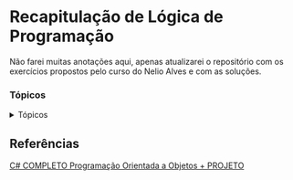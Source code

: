 # Recapitulação de Lógica de Programação

Não farei muitas anotações aqui, apenas atualizarei o repositório com os exercícios propostos pelo curso do Nelio Alves e com as soluções.

### Tópicos

<details>
    <summary>Tópicos</summary>
  
### ✔ [Estrutura Sequencial](https://github.com/lucasbrtz/CSharp-Notebook/tree/main/Recapitula%C3%A7%C3%A3o%20de%20L%C3%B3gica%20de%20Programa%C3%A7%C3%A3o/Estrutura%20Sequencial)
- [Enunciados](https://github.com/lucasbrtz/CSharp-Notebook/blob/main/Recapitula%C3%A7%C3%A3o%20de%20L%C3%B3gica%20de%20Programa%C3%A7%C3%A3o/Estrutura%20Sequencial/readme.md) 
- [Exercício 1](https://github.com/lucasbrtz/CSharp-Notebook/blob/main/Recapitula%C3%A7%C3%A3o%20de%20L%C3%B3gica%20de%20Programa%C3%A7%C3%A3o/Estrutura%20Sequencial/Exerc%C3%ADcio%201/Program.cs)
- [Exercício 2](https://github.com/lucasbrtz/CSharp-Notebook/blob/main/Recapitula%C3%A7%C3%A3o%20de%20L%C3%B3gica%20de%20Programa%C3%A7%C3%A3o/Estrutura%20Sequencial/Exerc%C3%ADcio%202/Program.cs)
- [Exercício 3](https://github.com/lucasbrtz/CSharp-Notebook/blob/main/Recapitula%C3%A7%C3%A3o%20de%20L%C3%B3gica%20de%20Programa%C3%A7%C3%A3o/Estrutura%20Sequencial/Exerc%C3%ADcio%203/Program.cs)
- [Exercício 4](https://github.com/lucasbrtz/CSharp-Notebook/blob/main/Recapitula%C3%A7%C3%A3o%20de%20L%C3%B3gica%20de%20Programa%C3%A7%C3%A3o/Estrutura%20Sequencial/Exerc%C3%ADcio%204/Program.cs)
- [Exercício 5](https://github.com/lucasbrtz/CSharp-Notebook/blob/main/Recapitula%C3%A7%C3%A3o%20de%20L%C3%B3gica%20de%20Programa%C3%A7%C3%A3o/Estrutura%20Sequencial/Exerc%C3%ADcio%205/Program.cs)
- [Exercício 6](https://github.com/lucasbrtz/CSharp-Notebook/blob/main/Recapitula%C3%A7%C3%A3o%20de%20L%C3%B3gica%20de%20Programa%C3%A7%C3%A3o/Estrutura%20Sequencial/Exerc%C3%ADcio%206/Program.cs)

### ✔ [Estrutura Condicional](https://github.com/lucasbrtz/CSharp-Notebook/tree/main/Recapitula%C3%A7%C3%A3o%20de%20L%C3%B3gica%20de%20Programa%C3%A7%C3%A3o/Estrutura%20Condicional)
- [Enunciados](https://github.com/lucasbrtz/CSharp-Notebook/blob/main/Recapitula%C3%A7%C3%A3o%20de%20L%C3%B3gica%20de%20Programa%C3%A7%C3%A3o/Estrutura%20Condicional/readme.md) 
- [Exercício 1](https://github.com/lucasbrtz/CSharp-Notebook/blob/main/Recapitula%C3%A7%C3%A3o%20de%20L%C3%B3gica%20de%20Programa%C3%A7%C3%A3o/Estrutura%20Condicional/Exerc%C3%ADcio%201/Program.cs)
- [Exercício 2](https://github.com/lucasbrtz/CSharp-Notebook/blob/main/Recapitula%C3%A7%C3%A3o%20de%20L%C3%B3gica%20de%20Programa%C3%A7%C3%A3o/Estrutura%20Condicional/Exerc%C3%ADcio%202/Program.cs)
- [Exercício 3](https://github.com/lucasbrtz/CSharp-Notebook/blob/main/Recapitula%C3%A7%C3%A3o%20de%20L%C3%B3gica%20de%20Programa%C3%A7%C3%A3o/Estrutura%20Condicional/Exerc%C3%ADcio%203/Program.cs)
- [Exercício 4](https://github.com/lucasbrtz/CSharp-Notebook/blob/main/Recapitula%C3%A7%C3%A3o%20de%20L%C3%B3gica%20de%20Programa%C3%A7%C3%A3o/Estrutura%20Condicional/Exerc%C3%ADcio%204/Program.cs)
- [Exercício 5](https://github.com/lucasbrtz/CSharp-Notebook/blob/main/Recapitula%C3%A7%C3%A3o%20de%20L%C3%B3gica%20de%20Programa%C3%A7%C3%A3o/Estrutura%20Condicional/Exerc%C3%ADcio%205/Program.cs)
- [Exercício 6](https://github.com/lucasbrtz/CSharp-Notebook/blob/main/Recapitula%C3%A7%C3%A3o%20de%20L%C3%B3gica%20de%20Programa%C3%A7%C3%A3o/Estrutura%20Condicional/Exerc%C3%ADcio%206/Program.cs)
- [Exercício 7](https://github.com/lucasbrtz/CSharp-Notebook/blob/main/Recapitula%C3%A7%C3%A3o%20de%20L%C3%B3gica%20de%20Programa%C3%A7%C3%A3o/Estrutura%20Condicional/Exerc%C3%ADcio%207/Program.cs)
- [Exercício 8](https://github.com/lucasbrtz/CSharp-Notebook/blob/main/Recapitula%C3%A7%C3%A3o%20de%20L%C3%B3gica%20de%20Programa%C3%A7%C3%A3o/Estrutura%20Condicional/Exerc%C3%ADcio%208/Program.cs)

### ✔ [Estrutura While](https://github.com/lucasbrtz/CSharp-Notebook/tree/main/Recapitula%C3%A7%C3%A3o%20de%20L%C3%B3gica%20de%20Programa%C3%A7%C3%A3o/Estrutura%20While)
- [Enunciados](https://github.com/lucasbrtz/CSharp-Notebook/blob/main/Recapitula%C3%A7%C3%A3o%20de%20L%C3%B3gica%20de%20Programa%C3%A7%C3%A3o/Estrutura%20While/readme.md) 
- [Exercício 1]
- [Exercício 2]
- [Exercício 3]

### ✔ [Estrutura For](https://github.com/lucasbrtz/CSharp-Notebook/tree/main/Recapitula%C3%A7%C3%A3o%20de%20L%C3%B3gica%20de%20Programa%C3%A7%C3%A3o/Estrutura%20For)
- [Enunciados](https://github.com/lucasbrtz/CSharp-Notebook/blob/main/Recapitula%C3%A7%C3%A3o%20de%20L%C3%B3gica%20de%20Programa%C3%A7%C3%A3o/Estrutura%20For/readme.md) 
- [Exercício 1]
- [Exercício 2]
- [Exercício 3]
- [Exercício 4]
- [Exercício 5]
- [Exercício 6]
  
</details>

## Referências

[C# COMPLETO Programação Orientada a Objetos + PROJETO](https://www.udemy.com/course/programacao-orientada-a-objetos-csharp/)
